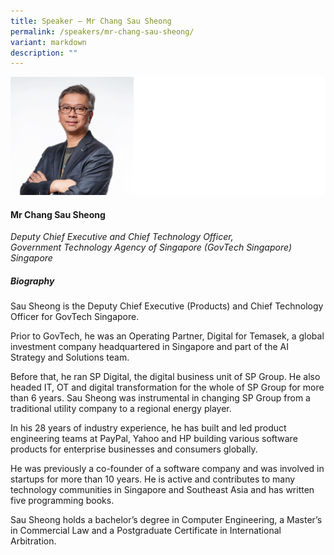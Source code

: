 ```yaml
---
title: Speaker – Mr Chang Sau Sheong
permalink: /speakers/mr-chang-sau-sheong/
variant: markdown
description: ""
---
```

![](/images/2025%20speakers/Chang_Sau_Sheong.png)
#### **Mr Chang Sau Sheong**

*Deputy Chief Executive and Chief Technology Officer, <br> Government Technology Agency of Singapore (GovTech Singapore)<br>Singapore*

##### **Biography**
Sau Sheong is the Deputy Chief Executive (Products) and Chief Technology Officer for GovTech Singapore.

Prior to GovTech, he was an Operating Partner, Digital for Temasek, a global investment company headquartered in Singapore and part of the AI Strategy and Solutions team.

Before that, he ran SP Digital, the digital business unit of SP Group. He also headed IT, OT and digital transformation for the whole of SP Group for more than 6 years. Sau Sheong was instrumental in changing SP Group from a traditional utility company to a regional energy player.

In his 28 years of industry experience, he has built and led product engineering teams at PayPal, Yahoo and HP building various software products for enterprise businesses and consumers globally.

He was previously a co-founder of a software company and was involved in startups for more than 10 years. He is active and contributes to many technology communities in Singapore and Southeast Asia and has written five programming books.

Sau Sheong holds a bachelor’s degree in Computer Engineering, a Master’s in Commercial Law and a Postgraduate Certificate in International Arbitration.